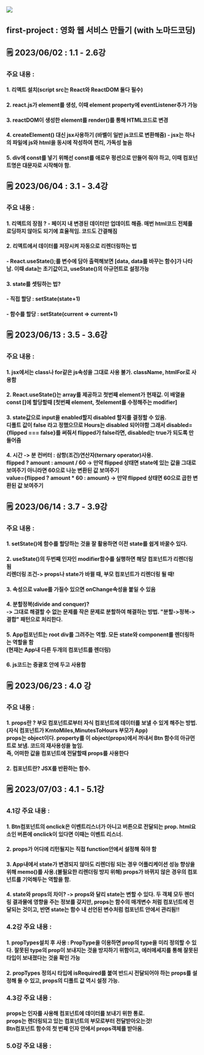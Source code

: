 # <img src="https://img.shields.io/badge/React-61DAFB?style=flat&logo=React&logoColor=white"/>
## first-project : 영화 웹 서비스 만들기 (with 노마드코딩)
## 🗒 2023/06/02 : 1.1 - 2.6강
### 주요 내용 :
#### 1. 리액트 설치(script src는 React와 ReactDOM 둘다 필수)
#### 2. react.js가 element를 생성, 이때 element property에 eventListener추가 가능
#### 3. reactDOM이 생성한 element를 render()를 통해 HTML코드로 변경
#### 4. createElement() 대신 jsx사용하기 (바벨이 일반 js코드로 변환해줌) - jsx는 하나의 파일에 js와 html을 동시에 작성하여 편리, 가독성 높음
#### 5. div에 const를 넣기 위해선 const를 애로우 펑션으로 만들어 줘야 하고, 이때 컴포넌트명은 대문자로 시작해야 함.

## 🗒 2023/06/04 : 3.1 - 3.4강
### 주요 내용 :
#### 1. 리액트의 장점 ? - 페이지 내 변경된 데이터만 업데이트 해줌. 매번 html코드 전체를 로딩하지 않아도 되기에 효율적임. 코드도 간결해짐
#### 2. 리액트에서 데이터를 저장시켜 자동으로 리렌더링하는 법
#### - React.useState();를 변수에 담아 출력해보면 [data, data를 바꾸는 함수]가 나타남. 이때 data는 초기값이고, useState()의 아규먼트로 설정가능
#### 3. state를 셋팅하는 법?
#### - 직접 할당 : setState(state+1)
#### - 함수를 할당 : setState(current => current+1)

## 🗒 2023/06/13 : 3.5 - 3.6강
### 주요 내용 :
#### 1. jsx에서는 class나 for같은 js속성을 그대로 사용 불가. className, htmlFor로 사용함
#### 2. React.useState()는 array를 제공하고 첫번째 element가 현재값. 이 배열을 const []에 할당할때 [첫번째 element, 첫element를 수정해주는 modifier]
#### 3. state값으로 input을 enabled할지 disabled 할지를 결정할 수 있음.<br>디폴트 값이 false 라고 정했으므로 Hours는 disabled 되어야함 그래서 disabled={flipped === false}를 써줘서 flipped가 false라면, disabled는 true가 되도록 만들어줌
#### 4. 시간 -> 분 컨버터 : 삼항(조건)연산자(ternary operator)사용. <br>flipped ? amount : amount / 60 -> 만약 flipped 상태면 state에 있는 값을 그대로 보여주기 아니라면 60으로 나눈 변환된 값 보여주기<br>value={flipped ? amount * 60 : amount} -> 만약 flipped 상태면 60으로 곱한 변환된 값 보여주기

## 🗒 2023/06/14 : 3.7 - 3.9강
### 주요 내용 :
#### 1. setState()에 함수를 할당하는 것을 잘 활용하면 이전 state를 쉽게 바꿀수 있다.
#### 2. useState()의 두번째 인자인 modifier함수를 실행하면 해당 컴포넌트가 리렌더링 됨<br> 리렌더링 조건-> props나 state가 바뀔 때, 부모 컴포넌트가 리렌더링 될 때!
#### 3. 속성으로 value를 가질수 있으면 onChange속성을 붙일 수 있음
#### 4. 분할정복(divide and conquer)?<br> -> 그대로 해결할 수 없는 문제를 작은 문제로 분할하여 해결하는 방법. "분할->정복->결합" 패턴으로 처리한다.
#### 5. App컴포넌트는 root div를 그려주는 역할. 모든 state와 component를 렌더링하는 역할을 함 <Br>(현재는 App내 다른 두개의 컴포넌트를 렌더링)
#### 6. js코드는 중괄호 안에 두고 사용함

## 🗒 2023/06/23 : 4.0 강
### 주요 내용 :
#### 1. props란 ? 부모 컴포넌트로부터 자식 컴포넌트에 데이터를 보낼 수 있게 해주는 방법. (자식 컴포넌트가 KmtoMiles,MinutesToHours 부모가 App)<br>props는 object이다. property를 이 object(props)에서 꺼내서 Btn 함수의 아규먼트로 보냄. 코드의 재사용성을 높임.<Br>즉, 어떠한 값을 컴포넌트에 전달할때 props를 사용한다
#### 2. 컴포넌트란? JSX를 반환하는 함수.


## 🗒 2023/07/03 : 4.1 - 5.1강
### 4.1강 주요 내용 :
#### 1. Btn컴포넌트의 onclick은 이벤트리스너가 아니고 버튼으로 전달되는 prop. html요소인 버튼에 onclick이 있다면 이때는 이벤트 리스너.
#### 2. props가 어디에 리턴될지는 직접 function안에서 설정해 줘야 함
#### 3. App내에서 state가 변경되지 않아도 리렌더링 되는 경우 어플리케이션 성능 향상을 위해 memo()를 사용.(불필요한 리렌더링 방지 위해) props가 바뀌지 않은 경우의 컴포넌트를 기억해두는 역할을 함.
#### 4. state와 props의 차이? -> props와 달리 state는 변할 수 있다. 두 객체 모두 렌더링 결과물에 영향을 주는 정보를 갖지만, props는 함수의 매개변수 처럼 컴포넌트에 전달되는 것이고, 반면 state는 함수 내 선언된 변수처럼 컴포넌트 안에서 관리됨!!
### 4.2강 주요 내용 :
#### 1. propTypes설치 후 사용 : PropType을 이용하면 prop의 type을 미리 정의할 수 있다. 잘못된 type의 prop이 보내지는 것을 방지하기 위함이고, 에러메세지를 통해 잘못된 타입이 보내졌다는 것을 확인 가능
#### 2. propTypes 정의시 타입에 isRequired를 붙여 반드시 전달되어야 하는 props를 설정해 둘 수 있고, props의 디폴트 값 역시 설정 가능.
### 4.3강 주요 내용 :
#### props는 인자를 사용해 컴포넌트에 데이터를 보내기 위한 통로.<br> props는 렌더링되고 있는 컴포넌트의 부모로부터 전달받아오는것!<br> Btn컴포넌트 함수의 첫 번째 인자 안에서 props객체를 받아옴.
### 5.0강 주요 내용 :
####
